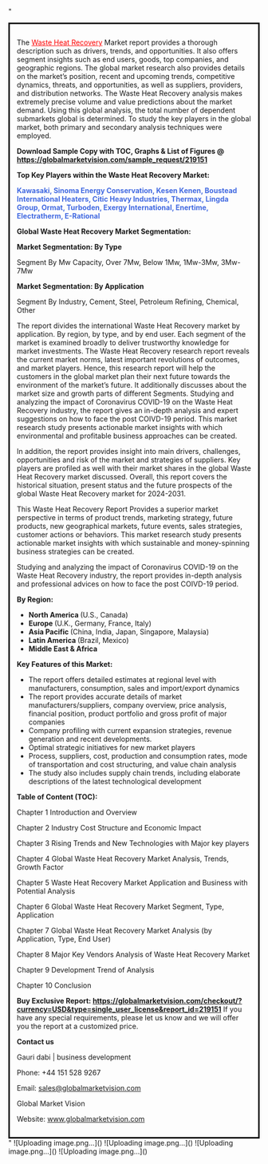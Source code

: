 "<div style='border: 3px solid black; padding: 1em;'>

The <a style='color: #ff0000;' href='https://globalmarketvision.com/reports/global-waste-heat-recovery-market/219151'>Waste Heat Recovery</a> Market report provides a thorough description such as drivers, trends, and opportunities. It also offers segment insights such as end users, goods, top companies, and geographic regions. The global market research also provides details on the market’s position, recent and upcoming trends, competitive dynamics, threats, and opportunities, as well as suppliers, providers, and distribution networks. The Waste Heat Recovery analysis makes extremely precise volume and value predictions about the market demand. Using this global analysis, the total number of dependent submarkets global is determined. To study the key players in the global market, both primary and secondary analysis techniques were employed.

<strong>Download Sample Copy with TOC, Graphs &amp; List of Figures @</strong><strong> <a style='color: #ff0000;' href='https://globalmarketvision.com/sample_request/219151?utm_source=linkedinPulse&utm_medium=Dhiraj&utm_campaign=dhiraj'><strong>https://globalmarketvision.com/sample_request/219151 </strong></a></strong>

<strong>Top Key Players within the Waste Heat Recovery Market:</strong>

<strong style='color: #4169e1;'>Kawasaki, Sinoma Energy Conservation, Kesen Kenen, Boustead International Heaters, Citic Heavy Industries, Thermax, Lingda Group, Ormat, Turboden, Exergy International, Enertime, Electratherm, E-Rational</strong>

<strong>Global Waste Heat Recovery Market Segmentation:</strong>

<strong>Market Segmentation: By Type</strong>

Segment By Mw Capacity, Over 7Mw, Below 1Mw, 1Mw-3Mw, 3Mw-7Mw

<strong>Market Segmentation: By Application</strong>

Segment By Industry, Cement, Steel, Petroleum Refining, Chemical, Other

The report divides the international Waste Heat Recovery market by application. By region, by type, and by end user. Each segment of the market is examined broadly to deliver trustworthy knowledge for market investments. The Waste Heat Recovery research report reveals the current market norms, latest important revolutions of outcomes, and market players. Hence, this research report will help the customers in the global market plan their next future towards the environment of the market’s future. It additionally discusses about the market size and growth parts of different Segments. Studying and analyzing the impact of Coronavirus COVID-19 on the Waste Heat Recovery industry, the report gives an in-depth analysis and expert suggestions on how to face the post COIVD-19 period. This market research study presents actionable market insights with which environmental and profitable business approaches can be created.

In addition, the report provides insight into main drivers, challenges, opportunities and risk of the market and strategies of suppliers. Key players are profiled as well with their market shares in the global Waste Heat Recovery market discussed. Overall, this report covers the historical situation, present status and the future prospects of the global Waste Heat Recovery market for 2024-2031.

This Waste Heat Recovery Report Provides a superior market perspective in terms of product trends, marketing strategy, future products, new geographical markets, future events, sales strategies, customer actions or behaviors. This market research study presents actionable market insights with which sustainable and money-spinning business strategies can be created.

Studying and analyzing the impact of Coronavirus COVID-19 on the Waste Heat Recovery industry, the report provides in-depth analysis and professional advices on how to face the post COIVD-19 period.

<strong>By Region:</strong>
<ul>
  <li><strong> North America </strong>(U.S., Canada)</li>
  <li><strong> Europe </strong>(U.K., Germany, France, Italy)</li>
  <li><strong> Asia Pacific </strong>(China, India, Japan, Singapore, Malaysia)</li>
  <li><strong> Latin America </strong>(Brazil, Mexico)</li>
  <li><strong> Middle East &amp; Africa</strong></li>
</ul>
<strong>Key Features of this Market:</strong>
<ul>
  <li>The report offers detailed estimates at regional level with manufacturers, consumption, sales and import/export dynamics</li>
  <li>The report provides accurate details of market manufacturers/suppliers, company overview, price analysis, financial position, product portfolio and gross profit of major companies</li>
  <li>Company profiling with current expansion strategies, revenue generation and recent developments.</li>
  <li>Optimal strategic initiatives for new market players</li>
  <li>Process, suppliers, cost, production and consumption rates, mode of transportation and cost structuring, and value chain analysis</li>
  <li>The study also includes supply chain trends, including elaborate descriptions of the latest technological development</li>
</ul>
<strong>Table of Content (TOC): </strong>

Chapter 1 Introduction and Overview

Chapter 2 Industry Cost Structure and Economic Impact

Chapter 3 Rising Trends and New Technologies with Major key players

Chapter 4 Global Waste Heat Recovery Market Analysis, Trends, Growth Factor

Chapter 5 Waste Heat Recovery Market Application and Business with Potential Analysis

Chapter 6 Global Waste Heat Recovery Market Segment, Type, Application

Chapter 7 Global Waste Heat Recovery Market Analysis (by Application, Type, End User)

Chapter 8 Major Key Vendors Analysis of Waste Heat Recovery Market

Chapter 9 Development Trend of Analysis

Chapter 10 Conclusion

<strong>Buy Exclusive Report:</strong><strong> <a style='color: #ff0000;' href='https://globalmarketvision.com/checkout/?currency=USD&type=single_user_license&report_id=219151?utm_source=linkedinPulse&utm_medium=Dhiraj&utm_campaign=dhiraj'>https://globalmarketvision.com/checkout/?currency=USD&type=single_user_license&report_id=219151</a></strong>
If you have any special requirements, please let us know and we will offer you the report at a customized price.

<strong>Contact us</strong>

Gauri dabi | business development

Phone: +44 151 528 9267

Email: <a href='mailto:sales@globalmarketvision.com'>sales@globalmarketvision.com</a>

Global Market Vision

Website: <a href='http://www.globalmarketvision.com/'>www.globalmarketvision.com</a>

</div>"
![Uploading image.png…]()
![Uploading image.png…]()
![Uploading image.png…]()
![Uploading image.png…]()
